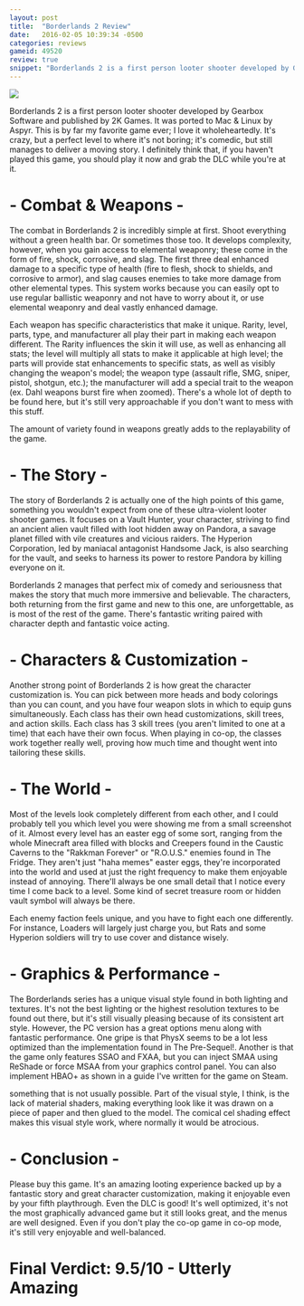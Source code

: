 ```yaml
---
layout: post
title:  "Borderlands 2 Review"
date:   2016-02-05 10:39:34 -0500
categories: reviews
gameid: 49520
review: true
snippet: "Borderlands 2 is a first person looter shooter developed by Gearbox Software and published by 2K Games. It was ported to Mac & Linux by Aspyr. This is by far my favorite game ever; I love it wholeheartedly. It's crazy, but a perfect level to where it's not boring; it's comedic, but still manages to deliver a moving story. I definitely think that, if you haven't played this game, you should play it now and grab the DLC while you're at it."
---
```


<img id="review-content-header" src="{{ site.github.url }}/reviews/images/{{ page.gameid }}/cover1.jpg">

Borderlands 2 is a first person looter shooter developed by Gearbox Software and published by 2K Games. It was ported to Mac & Linux by Aspyr. This is by far my favorite game ever; I love it wholeheartedly. It's crazy, but a perfect level to where it's not boring; it's comedic, but still manages to deliver a moving story. I definitely think that, if you haven't played this game, you should play it now and grab the DLC while you're at it.

# - Combat & Weapons -

The combat in Borderlands 2 is incredibly simple at first. Shoot everything without a green health bar. Or sometimes those too. It develops complexity, however, when you gain access to elemental weaponry; these come in the form of fire, shock, corrosive, and slag. The first three deal enhanced damage to a specific type of health (fire to flesh, shock to shields, and corrosive to armor), and slag causes enemies to take more damage from other elemental types. This system works because you can easily opt to use regular ballistic weaponry and not have to worry about it, or use elemental weaponry and deal vastly enhanced damage.

Each weapon has specific characteristics that make it unique. Rarity, level, parts, type, and manufacturer all play their part in making each weapon different. The Rarity influences the skin it will use, as well as enhancing all stats; the level will multiply all stats to make it applicable at high level; the parts will provide stat enhancements to specific stats, as well as visibly changing the weapon's model; the weapon type (assault rifle, SMG, sniper, pistol, shotgun, etc.); the manufacturer will add a special trait to the weapon (ex. Dahl weapons burst fire when zoomed). There's a whole lot of depth to be found here, but it's still very approachable if you don't want to mess with this stuff.

The amount of variety found in weapons greatly adds to the replayability of the game.

# - The Story -

The story of Borderlands 2 is actually one of the high points of this game, something you wouldn't expect from one of these ultra-violent looter shooter games. It focuses on a Vault Hunter, your character, striving to find an ancient alien vault filled with loot hidden away on Pandora, a savage planet filled with vile creatures and vicious raiders. The Hyperion Corporation, led by maniacal antagonist Handsome Jack, is also searching for the vault, and seeks to harness its power to restore Pandora by killing everyone on it.

Borderlands 2 manages that perfect mix of comedy and seriousness that makes the story that much more immersive and believable. The characters, both returning from the first game and new to this one, are unforgettable, as is most of the rest of the game. There's fantastic writing paired with character depth and fantastic voice acting.

# - Characters & Customization -

Another strong point of Borderlands 2 is how great the character customization is. You can pick between more heads and body colorings than you can count, and you have four weapon slots in which to equip guns simultaneously. Each class has their own head customizations, skill trees, and action skills. Each class has 3 skill trees (you aren't limited to one at a time) that each have their own focus. When playing in co-op, the classes work together really well, proving how much time and thought went into tailoring these skills.

# - The World -

Most of the levels look completely different from each other, and I could probably tell you which level you were showing me from a small screenshot of it. Almost every level has an easter egg of some sort, ranging from the whole Minecraft area filled with blocks and Creepers found in the Caustic Caverns to the "Rakkman Forever" or "R.O.U.S." enemies found in The Fridge. They aren't just "haha memes" easter eggs, they're incorporated into the world and used at just the right frequency to make them enjoyable instead of annoying. There'll always be one small detail that I notice every time I come back to a level. Some kind of secret treasure room or hidden vault symbol will always be there.

Each enemy faction feels unique, and you have to fight each one differently. For instance, Loaders will largely just charge you, but Rats and some Hyperion soldiers will try to use cover and distance wisely.

# - Graphics & Performance -

The Borderlands series has a unique visual style found in both lighting and textures. It's not the best lighting or the highest resolution textures to be found out there, but it's still visually pleasing because of its consistent art style. However, the PC version has a great options menu along with fantastic performance. One gripe is that PhysX seems to be a lot less optimized than the implementation found in The Pre-Sequel!. Another is that the game only features SSAO and FXAA, but you can inject SMAA using ReShade or force MSAA from your graphics control panel. You can also implement HBAO+ as shown in a guide I've written for the game on Steam.

something that is not usually possible. Part of the visual style, I think, is the lack of material shaders, making everything look like it was drawn on a piece of paper and then glued to the model. The comical cel shading effect makes this visual style work, where normally it would be atrocious.

# - Conclusion -

Please buy this game. It's an amazing looting experience backed up by a fantastic story and great character customization, making it enjoyable even by your fifth playthrough. Even the DLC is good! It's well optimized, it's not the most graphically advanced game but it still looks great, and the menus are well designed. Even if you don't play the co-op game in co-op mode, it's still very enjoyable and well-balanced.

# Final Verdict: 9.5/10 - Utterly Amazing
